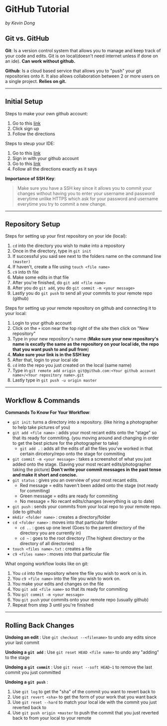# GitHub Tutorial

_by Kevin Dong_


## Git vs. GitHub
__Git__: Is a version control system that allows you to manage and keep track of your code and edits. Git is on local(doesn't need internet unless if done on an ide). **Can work without github.**   

  
__Github__: Is a cloud based service that allows you to "push" your git repositories onto it. It also allows collaboration between 2 or more users on a single project. **Relies on git.**


---
## Initial Setup
Steps to make your own github account:  
1. Go to this [link](https://github.com/)
2. Click sign up
3. Follow the directions 
  
Steps to steup your IDE:
1. Go to this [link](https://ide.cs50.io/)
2. Sign in with your github account 
3. Go to this [link](https://github.com/hstatsep/ide50//)
4. Follow all the directions exactly as it says

**Importance of SSH Key**:  
> Make sure you have a SSH key since it allows you to commit your changes without having you to enter your username and password everytime unlike HTTPS which ask for your password and username everytime you try to commit a new change.

---
## Repository Setup
Steps for setting up your first repository on your ide (local):
1. `cd` into the directory you wish to make into a repository 
2. Once in the directory, type in `git init`
3. If successful you said see next to the folders name on the command line `(master)` 
4. If haven't, create a file using `touch <file name>`
5. `c9` into th file 
6. Make some edits in that file
7. After you're finished, do `git add <file name>`
8. After you do `git add`, you do `git commit -m <your message>`
9. Lastly you do `git push` to send all your commits to your remote repo (github)


Steps for setting up your remote repository on github and connecting it to your local:
1. Login to your github account 
2. Click on the `+` icon near the top right of the site then click on "New repository"
3. Type in your new repository's name (**Make sure your new repository's name is excatly the same as the  repository on your local ide, the repo that you want push to and pull from**)
4. **Make sure your link is in the SSH key** 
5. After that, login to your local ide
6. `cd` into the repo you just created on the local (same name)
7. Type in `git remote add origin git@github.com:<Your github account name>/<Your repository name>.git`
8. Lastly type in `git push -u origin master`





---
## Workflow & Commands
**Commands To Know For Your Workflow**:
* `git init`: turns a directory into a repository. (like hiring a photographer to help take pictures of you)
* `git add <file name>` : adds your most recant edits onto the "stage" so that its ready for commiting. (you moving around and changing in order to get the best picture for the photographer to take)
    * `git add .` : adds all the edits of all the files you've worked in that certain dircetory/repo onto the stage for commiting
* `git commit -m <your message>` : takes a screenshot of what you just added onto the stage. (Saving your most recant edits/photographer taking the picture) **Don't write your commit messages in the past tense and make it short and concise.**
* `git status` : gives you an overview of your most recant edits.
    * Red message = edits haven't been added onto the stage (not ready for commiting)
    * Green message = edits are ready for commiting 
    * No message = No recant edits/changes (everything is up to date)
* `git push` : sends your commits from your local repo to your remote repo. (ide to github)
* `mkdir <folder name>` : creates a directory/folder
* `cd <folder name>` : moves into that particular folder
    * `cd ..` : goes up one level (Goes to the parent directory of the directory you are currently in)
    * `cd ~` : goes to the root directory (The highest directory or the directory of all directories)
* `touch <files name>.txt` : creates a file 
* `c9 <files name>` : moves into that particular file  
 


What ongoing workflow looks like on git:
1. You `cd` into the repository where the file you wish to work on is in.
2. You `c9 <file name>` into the file you wish to work on.
3. You make your edits and changes on the file 
4. You `git add <file name>` so that its ready for commiting 
5. You `git commit -m <your message>`
6. You `git push` your commits onto your remote repo (usually github)
7. Repeat from step 3 until you're finished 




---
## Rolling Back Changes
**Undoing an edit** : Use `git checkout --<filename>` to undo any edits since your last commit  

**Undoing a `git add`** : Use `git reset HEAD <file name>` to undo any "adding" to the stage 

**Undoing a `git commit`** : Use `git reset --soft HEAD~1` to remove the last commit you just committed 

**Undoing a `git push`** :
1. Use `git log` to get the "sha" of the commit you want to revert back to
2. Use `git revert <sha>` to get the form of your work that you want back
3. Use `git reset --hard` to match your local ide with the commit you just reverted back to 
4. Use `git push origin +master` to push the commit that you just reverted back to from your local to your remote